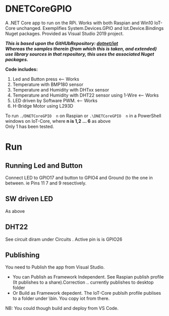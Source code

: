 # DNETCoreGPIO

A .NET Core app to run on the RPi. Works with both Raspian and Win10 IoT-Core unchanged.
Exemplifies System.Devices.GPIO and Iot.Device.Bindings Nuget packages. Provided as Visual Studio 2019 project.

_**This is based upon the GitHUbRepository: [dotnet/iot](https://github.com/dotnet/iot)<br>
Whereas the samples therein (from which this is taken, and extended) use library sources in that repository, this uses the associated Nuget packages.**_

**Code includes:**
1. Led and Button press  <-- Works
2. Temperature with BMP180 sensor
3. Temperature and Humidity with DHTxx sensor
4. Temperature and Humidity with DHT22 sensor using 1-Wire <-- Works
5. LED driven by Software PWM.  <-- Works
6. H-Bridge Motor using L293D

To run ```./DNETCoreGPIO  n``` on Raspian or ```.\DNETCoreGPIO  n``` in a PowerShell windows on IoT-Core,  where **n is 1,2 ... 6** as above<br>
Only 1 has been tested.

# Run
## Running Led and Button
Connect LED to GPIO17 and button to GPIO4 and Ground (to the one in between. ie Pins 11 7 and 9 resectively.
## SW driven LED
As above
## DHT22
See circuit diram under Circuits  . Active pin is is GPIO26

## Publishing
You need to Publish the app from Visual Studio.
- You can Publish as Framework Independent. See Raspian publish profile (It publishes to a share).Correction .. currently publishes to desktop folder
- Or Build as Framework depedent. The IoT-Core publsih profile publises to a folder under \bin. You copy iot from there.

NB: You could though build and deploy from VS Code.
